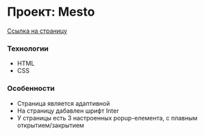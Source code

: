 # Проект: Mesto

[Ссылка на страницу](https://iwillburn.github.io/mesto-project-bootcamp/)

### Технологии
* HTML
* CSS

### Особенности
* Страница является адаптивной
* На страницу дабавлен шрифт Inter
* У страницы есть 3 настроенных popup-елемента, с плавным открытием/закрытием
